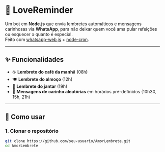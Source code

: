 # 💖 LoveReminder

Um bot em **Node.js** que envia lembretes automáticos e mensagens carinhosas via **WhatsApp**, para não deixar quem você ama pular refeições ou esquecer o quanto é especial.  
Feito com [whatsapp-web.js](https://github.com/pedroslopez/whatsapp-web.js) + [node-cron](https://www.npmjs.com/package/node-cron).

---

## ✨ Funcionalidades
- ☕ **Lembrete do café da manhã** (08h)  
- 🍽️ **Lembrete do almoço** (12h)  
- 🍲 **Lembrete do jantar** (19h)  
- 💌 **Mensagens de carinho aleatórias** em horários pré-definidos (10h30, 15h, 21h)  

---

## 🚀 Como usar

### 1. Clonar o repositório
```bash
git clone https://github.com/seu-usuario/AmorLembrete.git
cd AmorLembrete
